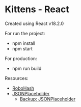 # Kittens - React

Created using React v18.2.0

For run the project:
- npm install
- npm start

For production:
- npm run build

Resources:
- [RoboHash](https://robohash.org/)
- [JSONPlaceholder](https://jsonplaceholder.typicode.com/)
  - [Backup: JSONPlaceholder](https://jsonplaceholder.cypress.io/)

